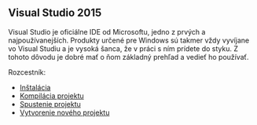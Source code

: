 ## Visual Studio 2015

Visual Studio je oficiálne IDE od Microsoftu, jedno z prvých a najpoužívanejších. Produkty určené pre Windows sú takmer vždy vyvíjane vo Visual Studiu a je vysoká šanca, že v práci s ním prídete do styku. Z tohoto dôvodu je dobré mať o ňom základný prehľad a vedieť ho používať.

Rozcestník:
- [Inštalácia](../visual-studio-2015/installation.md)
- [Kompilácia projektu](../visual-studio-2015/compilation.md)
- [Spustenie projektu](../visual-studio-2015/run.md)
- [Vytvorenie nového projektu](../visual-studio-2015/create.md)
